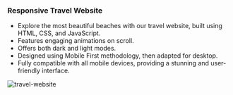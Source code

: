 

###  Responsive Travel Website

- Explore the most beautiful beaches with our travel website, built using HTML, CSS, and JavaScript.
- Features engaging animations on scroll.
- Offers both dark and light modes.
- Designed using Mobile First methodology, then adapted for desktop.
- Fully compatible with all mobile devices, providing a stunning and user-friendly interface.


![travel-website](/preview.png)
